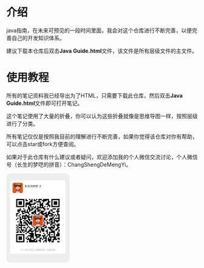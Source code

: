 # 介绍
java指南，在未来可预见的一段时间里面，我会对这个仓库进行不断完善，以便完善自己的开发知识体系。

建议下载本仓库后双击**Java Guide.html**文件，该文件是所有层级文件的主文件。

# 使用教程
所有的笔记资料我已经导出为了HTML，只需要下载此仓库，然后双击**Java Guide.html**文件即可打开笔记。

这个笔记使用了大量的折叠，你可以认为这些折叠就像是思维导图一样，按照层级进行了分类。

所有笔记仅仅是按照我目前的理解进行不断完善，如果你觉得该仓库对你有帮助，可以点击star或fork方便查阅。

如果对于此仓库有什么建议或者疑问，欢迎添加我的个人微信交流讨论，个人微信号（长生的梦呓的拼音）：ChangShengDeMengYi。



<img src="./assets/wechat-qrcode.jpg" style="width: 33%;border-radius: 10px">
